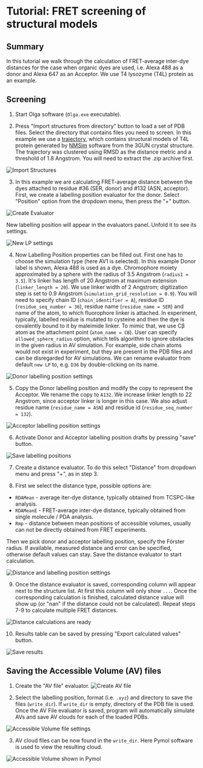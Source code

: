 # Tutorial: FRET screening of structural models
## Summary
In this tutorial we walk through the calculation of FRET-average inter-dye distances for the case when organic dyes are used, i.e. Alexa 488 as a donor and Alexa 647 as an Acceptor. We use T4 lysozyme (T4L) protein as an example.

## Screening
1. Start Olga software (`Olga.exe` executable).

2. Press "Import structures from directory" button to load a set of PDB files. Select the directory that contains files you need to screen. In this example we use a [trajectory](../data/T4L/3GUN_NMSim_1.8.zip), which contains structural models of T4L protein generated by [NMSim](http://nmsim.de/) software from the 3GUN crystal structure. The trajectory was clustered using RMSD as the distance metric and a threshold of 1.8 Angstrom. You will need to extract the .zip archive first.

  ![Import Structures](import%20directory.png)

3. In this example we are calculating FRET-average distance between the dyes attached to residue #36 (SER, donor) and #132 (ASN, acceptor). First, we create a labelling position evaluator for the donor. Select "Position" option from the dropdown menu, then press the "+" button.

  ![Create Evaluator](create%20evaluator.png)

  New labelling position will appear in the evaluators panel. Unfold it to see its settings.

  ![New LP settings](new%20LP%20settings.png)

4. Now Labelling Position properties can be filled out. First one has to choose the simulation type (here AV1 is selected). In this example Donor label is shown, Alexa 488 is used as a dye. Chromophore moiety approximated by a sphere with the radius of 3.5 Angstrom (`radius1 = 3.5`). It's linker has length of 20 Angstrom at maximum extension (`linker_length = 20`). We use linker width of 2 Angstrom; digitization step is set to 0.9 Angstrom (`simulation_grid_resolution = 0.9`). You will need to specify chain ID (`chain_identifier = A`), residue ID (`residue_seq_number = 36`), residue name (`residue_name = SER`) and name of the atom, to which fluorophore linker is attached. In experiment, typically, labelled residue is mutated to cysteine and then the dye is covalently bound to it by maleimide linker. To mimic that, we use Cβ atom as the attachment point (`atom_name = CB`). User can specify `allowed_sphere_radius` option, which tells algorithm to ignore obstacles in the given radius in AV simulation. For example, side chain atoms would not exist in experiment, but they are present in the PDB files and can be disregarded for AV simulations.
We can rename evaluator from default `new LP`  to, e.g. `D36` by double-clicking on its name.

  ![Donor labelling position settings](donor%20LP.png)

5. Copy the Donor labelling position and modify the copy to represent the Acceptor. We rename the copy to `A132`. We increase linker length to 22 Angstrom, since acceptor linker is longer in this case. We also adjust residue name (`residue_name = ASN`) and residue id (`residue_seq_number = 132`).

  ![Acceptor labelling position settings](acceptor%20LP.png)

6. Activate Donor and Acceptor labelling position drafts by pressing "save" button.

  ![Save labelling positions](save%20LPs.png)

7. Create a distance evaluator. To do this select "Distance" from dropdown menu and press "+", as in step 3.

8. First we select the distance type, possible options are:
 * `RDAMean` - average iter-dye distance, typically obtained from TCSPC-like analysis.
 * `RDAMeanE` - FRET-average inter-dye distance, typically obtained from single molecule / PDA analysis.
 * `Rmp` - distance between mean positions of accessible volumes, usually can not be directly obtained from FRET experiments.

  Then we pick donor and acceptor labelling position, specify the Förster radius. If available, measured distance and error can be specified, otherwise default values can stay. Save the distance evaluator to start calculation.

  ![Distance and labelling position settings](distance%20LP.png)

9. Once the distance evaluator is saved, corresponding column will appear next to the structure list. At first this column will only show `...`. Once the corresponding calculation is finished, calculated distance value will show up (or "nan" if the distance could not be calculated). Repeat steps 7-9 to calculate multiple FRET distances.

  ![Distance calculations are ready](distance%20ready.png)

10. Results table can be saved by pressing "Export calculated values" button.

  ![Save results](save%20results.png)

## Saving the Accessible Volume (AV) files
1. Create the "AV file" evaluator. ![Create AV file](create%20AV%20file.png)

2. Select the labelling position, format (i.e. `.xyz`) and directory to save the files (`write_dir`). If `write_dir` is empty, directory of the PDB file is used. Once the AV File evaluator is saved, program will automatically simulate AVs and save AV clouds for each of the loaded PDBs.

  ![Accessible Volume file settings](AV%20file%20settings.png)

3. AV cloud files can be now found in the `write_dir`. Here Pymol software is used to view the resulting cloud.

  ![Accessible Volume shown in Pymol](pymol%20volume.png)
